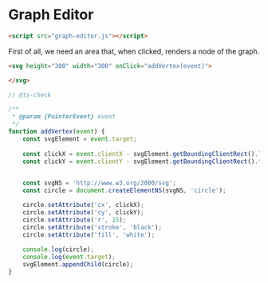 # Graph Editor

```html
<script src="graph-editor.js"></script>
```

First of all, we need an area that, when clicked, renders a node of the graph.

```html
<svg height="300" width="300" onClick="addVertex(event)">

</svg>
```

```js
// @ts-check
```


```js
/**
 * @param {PointerEvent} event
 */
function addVertex(event) {
    const svgElement = event.target;
    
    const clickX = event.clientX - svgElement.getBoundingClientRect().left;
    const clickY = event.clientY - svgElement.getBoundingClientRect().top;

    
    const svgNS = 'http://www.w3.org/2000/svg';
    const circle = document.createElementNS(svgNS, 'circle');

    circle.setAttribute('cx', clickX);
    circle.setAttribute('cy', clickY);
    circle.setAttribute('r', 15);
    circle.setAttribute('stroke', 'black');
    circle.setAttribute('fill', 'white');
    
    console.log(circle);
    console.log(event.target);
    svgElement.appendChild(circle);
}
```

